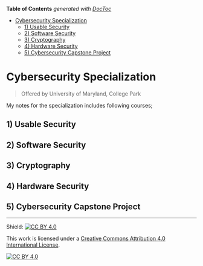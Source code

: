 <!-- START doctoc generated TOC please keep comment here to allow auto update -->
<!-- DON'T EDIT THIS SECTION, INSTEAD RE-RUN doctoc TO UPDATE -->
**Table of Contents**  *generated with [DocToc](https://github.com/thlorenz/doctoc)*

- [Cybersecurity Specialization](#cybersecurity-specialization)
  - [1) Usable Security](#1-usable-security)
  - [2) Software Security](#2-software-security)
  - [3) Cryptography](#3-cryptography)
  - [4) Hardware Security](#4-hardware-security)
  - [5) Cybersecurity Capstone Project](#5-cybersecurity-capstone-project)

<!-- END doctoc generated TOC please keep comment here to allow auto update -->

# Cybersecurity Specialization
> Offered by University of Maryland, College Park

My notes for the specialization includes following courses;

## 1) Usable Security

## 2) Software Security

## 3) Cryptography

## 4) Hardware Security

## 5) Cybersecurity Capstone Project




---

Shield: [![CC BY 4.0][cc-by-shield]][cc-by]

This work is licensed under a
[Creative Commons Attribution 4.0 International License][cc-by].

[![CC BY 4.0][cc-by-image]][cc-by]

[cc-by]: http://creativecommons.org/licenses/by/4.0/
[cc-by-image]: https://i.creativecommons.org/l/by/4.0/88x31.png
[cc-by-shield]: https://img.shields.io/badge/License-CC%20BY%204.0-lightgrey.svg
